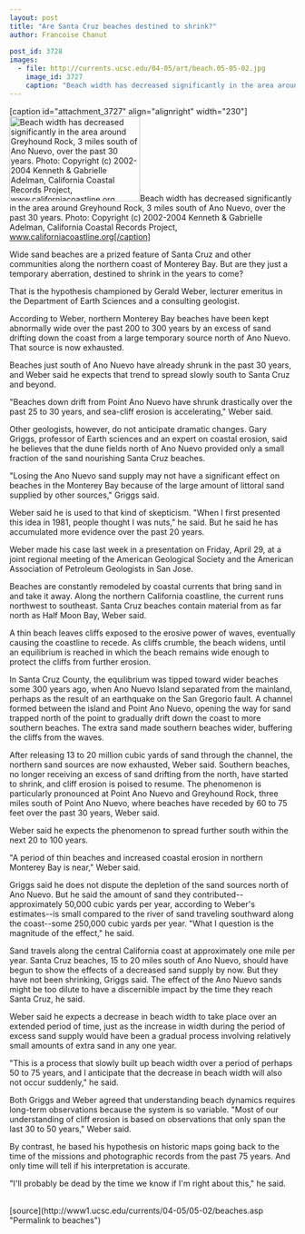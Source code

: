 ```yaml
---
layout: post
title: "Are Santa Cruz beaches destined to shrink?"
author: Francoise Chanut 
                  
post_id: 3728
images:
  - file: http://currents.ucsc.edu/04-05/art/beach.05-05-02.jpg
    image_id: 3727
    caption: "Beach width has decreased significantly in the area around Greyhound Rock, 3 miles south of Ano Nuevo, over the past 30 years. Photo: Copyright (c) 2002-2004 Kenneth & Gabrielle Adelman, California Coastal Records Project, www.californiacoastline.org"
---
```


[caption id="attachment_3727" align="alignright" width="230"]<a href="http://localhost/mysite/wp-content/uploads/2005/05/beach.05-05-02.jpg"><img class="size-full wp-image-3727" src="http://localhost/mysite/wp-content/uploads/2005/05/beach.05-05-02.jpg" alt="Beach width has decreased significantly in the area around Greyhound Rock, 3 miles south of Ano Nuevo, over the past 30 years. Photo: Copyright (c) 2002-2004 Kenneth & Gabrielle Adelman, California Coastal Records Project, www.californiacoastline.org" width="230" height="150" /></a>Beach width has decreased significantly in the area around Greyhound Rock, 3 miles south of Ano Nuevo, over the past 30 years. Photo: Copyright (c) 2002-2004 Kenneth & Gabrielle Adelman, California Coastal Records Project, www.californiacoastline.org[/caption]
<a name="content" id="content"></a>
<p>
  Wide sand beaches are a prized feature of Santa Cruz and other communities along the northern coast of Monterey Bay. But are they just a temporary aberration, destined to shrink in the years to come?
</p>
<p>
  That is the hypothesis championed by Gerald Weber, lecturer emeritus in the Department of Earth Sciences and a consulting geologist.
</p>
<p>
  According to Weber, northern Monterey Bay beaches have been kept abnormally wide over the past 200 to 300 years by an excess of sand drifting down the coast from a large temporary source north of Ano Nuevo. That source is now exhausted.
</p>
<p>
  Beaches just south of Ano Nuevo have already shrunk in the past 30 years, and Weber said he expects that trend to spread slowly south to Santa Cruz and beyond.
</p>
<p>
  "Beaches down drift from Point Ano Nuevo have shrunk drastically over the past 25 to 30 years, and sea-cliff erosion is accelerating," Weber said.
</p>
<p>
  Other geologists, however, do not anticipate dramatic changes. Gary Griggs, professor of Earth sciences and an expert on coastal erosion, said he believes that the dune fields north of Ano Nuevo provided only a small fraction of the sand nourishing Santa Cruz beaches.
</p>
<p>
  "Losing the Ano Nuevo sand supply may not have a significant effect on beaches in the Monterey Bay because of the large amount of littoral sand supplied by other sources," Griggs said.
</p>
<p>
  Weber said he is used to that kind of skepticism. "When I first presented this idea in 1981, people thought I was nuts," he said. But he said he has accumulated more evidence over the past 20 years.
</p>
<p>
  Weber made his case last week in a presentation on Friday, April 29, at a joint regional meeting of the American Geological Society and the American Association of Petroleum Geologists in San Jose.
</p>
<p>
  Beaches are constantly remodeled by coastal currents that bring sand in and take it away. Along the northern California coastline, the current runs northwest to southeast. Santa Cruz beaches contain material from as far north as Half Moon Bay, Weber said.
</p>
<p>
  A thin beach leaves cliffs exposed to the erosive power of waves, eventually causing the coastline to recede. As cliffs crumble, the beach widens, until an equilibrium is reached in which the beach remains wide enough to protect the cliffs from further erosion.
</p>
<p>
  In Santa Cruz County, the equilibrium was tipped toward wider beaches some 300 years ago, when Ano Nuevo Island separated from the mainland, perhaps as the result of an earthquake on the San Gregorio fault. A channel formed between the island and Point Ano Nuevo, opening the way for sand trapped north of the point to gradually drift down the coast to more southern beaches. The extra sand made southern beaches wider, buffering the cliffs from the waves.
</p>
<p>
  After releasing 13 to 20 million cubic yards of sand through the channel, the northern sand sources are now exhausted, Weber said. Southern beaches, no longer receiving an excess of sand drifting from the north, have started to shrink, and cliff erosion is poised to resume. The phenomenon is particularly pronounced at Point Ano Nuevo and Greyhound Rock, three miles south of Point Ano Nuevo, where beaches have receded by 60 to 75 feet over the past 30 years, Weber said.
</p>
<p>
  Weber said he expects the phenomenon to spread further south within the next 20 to 100 years.
</p>
<p>
  "A period of thin beaches and increased coastal erosion in northern Monterey Bay is near," Weber said.
</p>
<p>
  Griggs said he does not dispute the depletion of the sand sources north of Ano Nuevo. But he said the amount of sand they contributed--approximately 50,000 cubic yards per year, according to Weber's estimates--is small compared to the river of sand traveling southward along the coast--some 250,000 cubic yards per year. "What I question is the magnitude of the effect," he said.
</p>
<p>
  Sand travels along the central California coast at approximately one mile per year. Santa Cruz beaches, 15 to 20 miles south of Ano Nuevo, should have begun to show the effects of a decreased sand supply by now. But they have not been shrinking, Griggs said. The effect of the Ano Nuevo sands might be too dilute to have a discernible impact by the time they reach Santa Cruz, he said.
</p>
<p>
  Weber said he expects a decrease in beach width to take place over an extended period of time, just as the increase in width during the period of excess sand supply would have been a gradual process involving relatively small amounts of extra sand in any one year.
</p>
<p>
  "This is a process that slowly built up beach width over a period of perhaps 50 to 75 years, and I anticipate that the decrease in beach width will also not occur suddenly," he said.
</p>
<p>
  Both Griggs and Weber agreed that understanding beach dynamics requires long-term observations because the system is so variable. "Most of our understanding of cliff erosion is based on observations that only span the last 30 to 50 years," Weber said.
</p>
<p>
  By contrast, he based his hypothesis on historic maps going back to the time of the missions and photographic records from the past 75 years. And only time will tell if his interpretation is accurate.
</p>
<p>
  "I'll probably be dead by the time we know if I'm right about this," he said.<br>
  <br>
</p>
[source](http://www1.ucsc.edu/currents/04-05/05-02/beaches.asp "Permalink to beaches")
